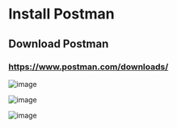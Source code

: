 # Install Postman

## Download Postman

### https://www.postman.com/downloads/

![image](https://github.com/user-attachments/assets/f30d9706-7d82-4d30-bb8e-51fcc6dcaae0)

![image](https://github.com/user-attachments/assets/67e5b02e-bf55-4ca1-a94a-d5e8f417e769)

![image](https://github.com/user-attachments/assets/c5a1a5e4-83a4-4c86-be46-25a1c4399f94)
